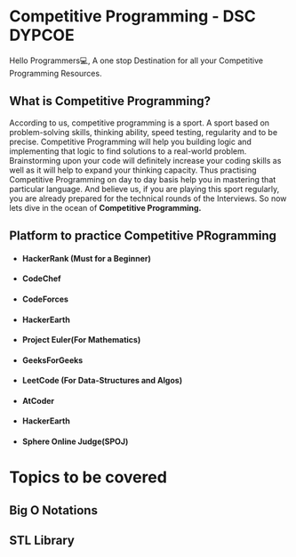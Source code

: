# Competitive Programming - DSC DYPCOE

Hello Programmers💻,
A one stop Destination for all your Competitive Programming Resources.

## What is Competitive Programming?
According to us, competitive programming is a sport. A sport based on problem-solving skills, thinking ability, speed testing, regularity and to be precise. Competitive Programming will help you building logic and implementing that logic to find solutions to a real-world problem. Brainstorming upon your code will definitely increase your coding skills as well as it will help to expand your thinking capacity. Thus practising Competitive Programming on day to day basis help you in mastering that particular language. And believe us, if you are playing this sport regularly, you are already prepared for the technical rounds of the Interviews. So now lets dive in the ocean of **Competitive Programming.**

## Platform to practice Competitive PRogramming

- #### HackerRank (Must for a Beginner)
- #### CodeChef 
- #### CodeForces
- #### HackerEarth
- #### Project Euler(For Mathematics)
- #### GeeksForGeeks
- #### LeetCode (For Data-Structures and Algos)
- #### AtCoder
- #### HackerEarth
- #### Sphere Online Judge(SPOJ)


# Topics to be covered


## Big O Notations


## STL Library
